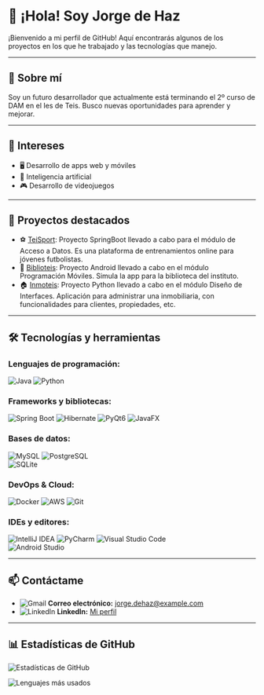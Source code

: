 # 👋 ¡Hola! Soy Jorge de Haz

¡Bienvenido a mi perfil de GitHub! Aquí encontrarás algunos de los proyectos en los que he trabajado y las tecnologías que manejo.

---

## 🚀 Sobre mí
Soy un futuro desarrollador que actualmente está terminando el 2º curso de DAM en el Ies de Teis. Busco nuevas oportunidades para aprender y mejorar. 

---

## 🎯 Intereses 

- 🖥️ Desarrollo de apps web y móviles  
- 🤖 Inteligencia artificial  
- 🎮 Desarrollo de videojuegos  

---

## 🌟 Proyectos destacados
- ⚽ [TeiSport](https://github.com/CGAInstitution/proyectoud4-t3isport): Proyecto SpringBoot llevado a cabo para el módulo de Acceso a Datos. Es una plataforma de entrenamientos online para jóvenes futbolistas.
- 📖 [Biblioteis](https://github.com/Jorgedehaz/BiblioTeisJDH): Proyecto Android llevado a cabo en el módulo Programación Móviles. Simula la app para la biblioteca del instituto.
- 🏠 [Inmoteis](https://github.com/Jorgedehaz/DI): Proyecto Python llevado a cabo en el módulo Diseño de Interfaces. Aplicación para administrar una inmobiliaria, con funcionalidades para clientes, propiedades, etc.

---

## 🛠️ Tecnologías y herramientas

### Lenguajes de programación:
![Java](https://img.shields.io/badge/Java-%23ED8B00.svg?style=flat&logo=java&logoColor=white) 
![Python](https://img.shields.io/badge/Python-%233776AB.svg?style=flat&logo=python&logoColor=white)

### Frameworks y bibliotecas:
![Spring Boot](https://img.shields.io/badge/Spring%20Boot-%236DB33F.svg?style=flat&logo=spring-boot&logoColor=white) 
![Hibernate](https://img.shields.io/badge/Hibernate-%23323330.svg?style=flat&logo=hibernate&logoColor=white) 
![PyQt6](https://img.shields.io/badge/PyQt6-%234B8BBE.svg?style=flat&logo=qt&logoColor=white) 
![JavaFX](https://img.shields.io/badge/JavaFX-%23FFFFFF.svg?style=flat&logo=java&logoColor=black) 

### Bases de datos:
![MySQL](https://img.shields.io/badge/MySQL-%234479A1.svg?style=flat&logo=mysql&logoColor=white) 
![PostgreSQL](https://img.shields.io/badge/PostgreSQL-%23336791.svg?style=flat&logo=postgresql&logoColor=white)  
![SQLite](https://img.shields.io/badge/SQLite-%23003B57.svg?style=flat&logo=sqlite&logoColor=white) 

### DevOps & Cloud:
![Docker](https://img.shields.io/badge/Docker-%230db7ed.svg?style=flat&logo=docker&logoColor=white) 
![AWS](https://img.shields.io/badge/AWS-%23FF9900.svg?style=flat&logo=amazon-aws&logoColor=white) 
![Git](https://img.shields.io/badge/Git-%23F05033.svg?style=flat&logo=git&logoColor=white)

### IDEs y editores:
![IntelliJ IDEA](https://img.shields.io/badge/IntelliJ%20IDEA-%23000000.svg?style=flat&logo=intellij-idea&logoColor=white) 
![PyCharm](https://img.shields.io/badge/PyCharm-%23000000.svg?style=flat&logo=pycharm&logoColor=white) 
![Visual Studio Code](https://img.shields.io/badge/Visual%20Studio%20Code-%230078D7.svg?style=flat&logo=visual-studio-code&logoColor=white)  
![Android Studio](https://img.shields.io/badge/Android%20Studio-%233DDC84.svg?style=flat&logo=android-studio&logoColor=white) 

---

## 📫 Contáctame
- ![Gmail](https://img.shields.io/badge/Gmail-D14836.svg?style=flat&logo=gmail&logoColor=white) **Correo electrónico:** [jorge.dehaz@example.com](mailto:jorge.dehaz@example.com)
- ![LinkedIn](https://img.shields.io/badge/LinkedIn-0077B5.svg?style=flat&logo=linkedin&logoColor=white) **LinkedIn:** [Mi perfil](https://linkedin.com/in/jorge-de-haz)

---

## 📊 Estadísticas de GitHub

![Estadísticas de GitHub](https://github-readme-stats.vercel.app/api?username=Jorgedehaz&show_icons=true&theme=radical)

![Lenguajes más usados](https://github-readme-stats.vercel.app/api/top-langs/?username=Jorgedehaz&layout=compact&theme=radical)
